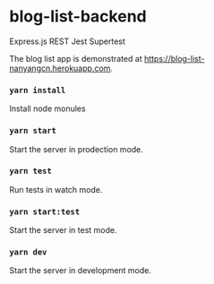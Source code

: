 # blog-list-backend

Express.js REST Jest Supertest

The blog list app is demonstrated at https://blog-list-nanyangcn.herokuapp.com.

### `yarn install`

Install node monules

### `yarn start`

Start the server in prodection mode.

### `yarn test`

Run tests in watch mode.

### `yarn start:test`

Start the server in test mode.

### `yarn dev`

Start the server in development mode.
